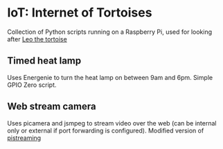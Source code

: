 # IoT: Internet of Tortoises

Collection of Python scripts running on a Raspberry Pi, used for looking after
[Leo the tortoise](https://twitter.com/leo_tortoise)

## Timed heat lamp

Uses Energenie to turn the heat lamp on between 9am and 6pm. Simple GPIO Zero
script.

## Web stream camera

Uses picamera and jsmpeg to stream video over the web (can be internal only or
external if port forwarding is configured). Modified version of
[pistreaming](https://github.com/waveform80/pistreaming)
